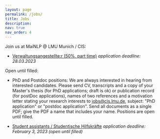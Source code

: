 ```yaml
---
layout: page
permalink: /jobs/
title: Jobs
description: 
nav: true
nav_order: 4
---
```


Join us at MaiNLP @ LMU Munich / CIS:

- [Verwaltungsangestellte:r (50%, part time)](https://job-portal.lmu.de/jobposting/7f056e2028e23d3de0c6d658fedae33f0c2a1ff50) *application deadline: 28.03.2023*

Open until filled:
- PhD and Postdoc positions: We are always interested in hearing from interested candidates. Please send CV, transcripts and a copy of your Master's thesis (for PhD applications; draft is ok) or publication record (for postDoc applications), names of two references and a motivation letter stating your research interests to jobs@cis.lmu.de, subject: "PhD application" or "postdoc application". Send all documents as a single PDF; give the PDF a name that includes your name. Positions are open until filled. 

- [Student assistants / Studentische Hilfskräfte](content/Studentische_Hilfskraft.pdf) *application deadline: February 3, 2023 (open until filled)*


